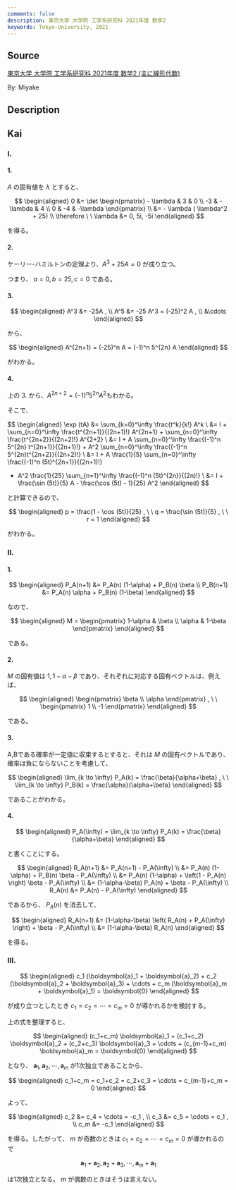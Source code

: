 ```yaml
---
comments: false
description: 東京大学 大学院 工学系研究科 2021年度 数学2
keywords: Tokyo-University, 2021
---
```


## **Source**
[東京大学 大学院 工学系研究科 2021年度 数学2 (主に線形代数)](https://www.t.u-tokyo.ac.jp/soe/admission/general-past)

By: Miyake

## **Description**

## **Kai**
### I.
#### 1.
$A$ の固有値を $\lambda$ とすると、

$$
\begin{aligned}
0
&= \det \begin{pmatrix} - \lambda & 3 & 0 \\ -3 & -\lambda & 4 \\ 0 & -4 & -\lambda \end{pmatrix}
\\
&= - \lambda ( \lambda^2 + 25)
\\
\therefore \ \ 
\lambda &= 0, 5i, -5i
\end{aligned}
$$

を得る。

#### 2.
ケーリー-ハミルトンの定理より、$A^3 + 25A = 0$ が成り立つ。

つまり、 $a=0,b=25,c=0$ である。

#### 3.

$$
\begin{aligned}
A^3 &= -25A
, \\
A^5 &= -25 A^3 = (-25)^2 A
, \\
&\cdots
\end{aligned}
$$

から、

$$
\begin{aligned}
A^{2n+1} = (-25)^n A = (-1)^n 5^{2n} A
\end{aligned}
$$

がわかる。

#### 4.
上の 3. から、$A^{2n+2} = (-1)^n 5^{2n} A^2$もわかる。

そこで、

$$
\begin{aligned}
\exp (tA)
&= \sum_{k=0}^\infty \frac{t^k}{k!} A^k
\\
&= I + \sum_{n=0}^\infty \frac{t^{2n+1}}{(2n+1)!} A^{2n+1} + \sum_{n=0}^\infty \frac{t^{2n+2}}{(2n+2)!} A^{2+2}
\\
&= I + A \sum_{n=0}^\infty \frac{(-1)^n 5^{2n} t^{2n+1}}{(2n+1)!} + A^2 \sum_{n=0}^\infty \frac{(-1)^n 5^{2n}t^{2n+2}}{(2n+2)!}
\\
&= I + A \frac{1}{5} \sum_{n=0}^\infty \frac{(-1)^n (5t)^{2n+1}}{(2n+1)!}
- A^2 \frac{1}{25} \sum_{n=1}^\infty \frac{(-1)^n (5t)^{2n}}{(2n)!}
\\
&= I + \frac{\sin (5t)}{5} A - \frac{\cos (5t) - 1}{25} A^2
\end{aligned}
$$

と計算できるので、

$$
\begin{aligned}
p = \frac{1 - \cos (5t)}{25}
, \ \ 
q = \frac{\sin (5t)}{5}
, \ \ 
r = 1
\end{aligned}
$$

がわかる。

### II.
#### 1.

$$
\begin{aligned}
P_A(n+1) &= P_A(n) (1-\alpha) + P_B(n) \beta
\\
P_B(n+1) &= P_A(n) \alpha + P_B(n) (1-\beta)
\end{aligned}
$$

なので、

$$
\begin{aligned}
M = \begin{pmatrix} 1-\alpha & \beta \\ \alpha & 1-\beta \end{pmatrix}
\end{aligned}
$$

である。

#### 2.
$M$ の固有値は $1, 1-\alpha-\beta$ であり、それぞれに対応する固有ベクトルは、例えば、

$$
\begin{aligned}
\begin{pmatrix} \beta \\ \alpha \end{pmatrix}
, \ \ 
\begin{pmatrix} 1 \\ -1 \end{pmatrix}
\end{aligned}
$$

である。

#### 3.
A,Bである確率が一定値に収束するとすると、それは $M$ の固有ベクトルであり、確率は負にならないことを考慮して、

$$
\begin{aligned}
\lim_{k \to \infty} P_A(k) = \frac{\beta}{\alpha+\beta}
, \ \ 
\lim_{k \to \infty} P_B(k) = \frac{\alpha}{\alpha+\beta}
\end{aligned}
$$

であることがわかる。

#### 4.

$$
\begin{aligned}
P_A(\infty) = \lim_{k \to \infty} P_A(k) = \frac{\beta}{\alpha+\beta}
\end{aligned}
$$

と書くことにする。

$$
\begin{aligned}
R_A(n+1)
&= P_A(n+1) - P_A(\infty)
\\
&= P_A(n) (1-\alpha) + P_B(n) \beta - P_A(\infty)
\\
&= P_A(n) (1-\alpha) + \left(1 - P_A(n) \right) \beta - P_A(\infty)
\\
&= (1-\alpha-\beta) P_A(n) + \beta - P_A(\infty)
\\
R_A(n) &= P_A(n) - P_A(\infty)
\end{aligned}
$$

であるから、 $P_A(n)$ を消去して、

$$
\begin{aligned}
R_A(n+1)
&= (1-\alpha-\beta) \left( R_A(n) + P_A(\infty) \right) + \beta - P_A(\infty)
\\
&= (1-\alpha-\beta) R_A(n)
\end{aligned}
$$

を得る。

### III.

$$
\begin{aligned}
c_1 (\boldsymbol{a}_1 + \boldsymbol{a}_2) +
c_2 (\boldsymbol{a}_2 + \boldsymbol{a}_3) + \cdots +
c_m (\boldsymbol{a}_m + \boldsymbol{a}_1)
= \boldsymbol{0}
\end{aligned}
$$

が成り立つとしたとき $c_1 = c_2 = \cdots = c_m = 0$
が導かれるかを検討する。

上の式を整理すると、

$$
\begin{aligned}
(c_1+c_m) \boldsymbol{a}_1 +
(c_1+c_2) \boldsymbol{a}_2 +
(c_2+c_3) \boldsymbol{a}_3 + \cdots +
(c_{m-1}+c_m) \boldsymbol{a}_m
= \boldsymbol{0}
\end{aligned}
$$

となり、
$\boldsymbol{a}_1, \boldsymbol{a}_2, \cdots, \boldsymbol{a}_m$
が1次独立であることから、

$$
\begin{aligned}
c_1+c_m = c_1+c_2 = c_2+c_3 = \cdots = c_{m-1}+c_m = 0
\end{aligned}
$$

よって、

$$
\begin{aligned}
c_2 &= c_4 = \cdots = -c_1
, \\
c_3 &= c_5 = \cdots =  c_1
, \\
c_m &= -c_1
\end{aligned}
$$

を得る。したがって、 $m$ が奇数のときは
$c_1 = c_2 = \cdots = c_m = 0$ が導かれるので

$$
\boldsymbol{a}_1 + \boldsymbol{a}_2,
\boldsymbol{a}_2 + \boldsymbol{a}_3, \cdots,
\boldsymbol{a}_m + \boldsymbol{a}_1
$$

は1次独立となる。
$m$ が偶数のときはそうは言えない。
